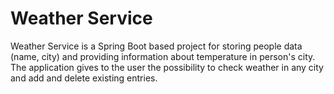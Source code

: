# Weather Service
Weather Service is a Spring Boot based project for storing people data (name, city) and providing information about temperature in person's city. The application gives to the user the possibility to check weather in any city and add and delete existing entries.
